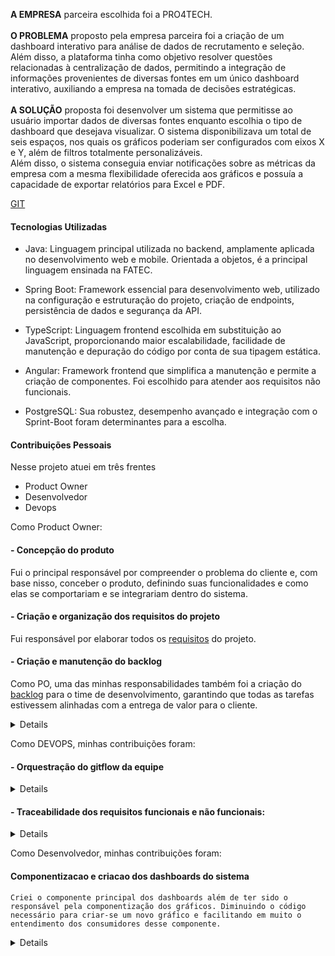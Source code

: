 **A EMPRESA** parceira escolhida foi a PRO4TECH.
<br>
<br>
**O PROBLEMA** proposto pela empresa parceira foi a criação de um dashboard interativo para análise de dados de recrutamento e seleção. Além disso, a plataforma tinha como objetivo resolver questões relacionadas à centralização de dados, permitindo a integração de informações provenientes de diversas fontes em um único dashboard interativo, auxiliando a empresa na tomada de decisões estratégicas. 
<br>
<br>
**A SOLUÇÃO** proposta foi desenvolver um sistema que permitisse ao usuário importar dados de diversas fontes enquanto escolhia o tipo de dashboard que desejava visualizar. O sistema disponibilizava um total de seis espaços, nos quais os gráficos poderiam ser configurados com eixos X e Y, além de filtros totalmente personalizáveis.
<br>
Além disso, o sistema conseguia enviar notificações sobre as métricas da empresa com a mesma flexibilidade oferecida aos gráficos e possuía a capacidade de exportar relatórios para Excel e PDF. 

[GIT](https://github.com/matheus-fiebig/portfolio-fatec/blob/main/5sem/README.md)

#### Tecnologias Utilizadas
- Java: Linguagem principal utilizada no backend, amplamente aplicada no desenvolvimento web e mobile. Orientada a objetos, é a principal linguagem ensinada na FATEC. 

- Spring Boot: Framework essencial para desenvolvimento web, utilizado na configuração e estruturação do projeto, criação de endpoints, persistência de dados e segurança da API.

- TypeScript: Linguagem frontend escolhida em substituição ao JavaScript, proporcionando maior escalabilidade, facilidade de manutenção e depuração do código por conta de sua tipagem estática.

- Angular: Framework frontend que simplifica a manutenção e permite a criação de componentes. Foi escolhido para atender aos requisitos não funcionais.

- PostgreSQL: Sua robustez, desempenho avançado e integração com o Sprint-Boot foram determinantes para a escolha. 

#### Contribuições Pessoais
Nesse projeto atuei em três frentes 
- Product Owner
- Desenvolvedor 
- Devops 

Como Product Owner:
#### - Concepção do produto
Fui o principal responsável por compreender o problema do cliente e, com base nisso, conceber o produto, definindo suas funcionalidades e como elas se comportariam e se integrariam dentro do sistema.

#### - Criação e organização dos requisitos do projeto
Fui responsável por elaborar todos os [requisitos](https://github.com/matheus-fiebig/portfolio-fatec/blob/main/5sem/devops/Requisitos.md) do projeto.   

#### - Criação e manutenção do backlog
Como PO, uma das minhas responsabilidades também foi a criação do [backlog](https://github.com/matheus-fiebig/portfolio-fatec/tree/main/5sem/backlog) para o time de desenvolvimento, garantindo que todas as tarefas estivessem alinhadas com a entrega de valor para o cliente.
<details> 

    Estrutura das histórias para o time

    Requisitos
    -Identificação dos requisitos impactados pelo desenvolvimento da história (funcionais e não funcionais).

    Critérios de Aceite
    -Definição das funcionalidades que a história deveria possuir e do comportamento esperado no sistema.

    BDD
    -Cenários de execução baseados em eventos, criados para tornar a história mais testável e alinhada às interações do usuário na interface.

</details>    

Como DEVOPS, minhas contribuições foram:
#### - Orquestração do gitflow da equipe
<details>
    Nossos ambientes foram divididos da seguinte maneira:
    
    - **Main**
    - **Qas**
    - **Develop**
    
    A parte mais importante desse fluxo era o padrão de commits estabelecido, que levava em conta o número da subtarefa criada no JIRA (nossa ferramenta de gerenciamento).
    
    **Exemplo:**
    
    - **Jira**
        - Task: PX-1 Criação de Usuário
        - Subtask: PX-2 Criar endpoint de usuário
    - **Git**
        - Commit: PX-2 Criar controller de usuário
    
    Esse ponto é crucial, pois permitia o início da nossa rastreabilidade, o que será discutido no próximo tópico.    
</details>

#### - Traceabilidade dos requisitos funcionais e não funcionais:
<details>
    Fui responsável por organizar o fluxo de rastreabilidade dentro do sistema. Desenvolvi um modelo que possibilita identificar quais requisitos foram impactados por um commit, além de permitir a visualização das histórias afetadas por cada requisito.Para isso é apenas necessário utilizar o JIRA e o GIT.
Você pode conferir mais detalhes no seguinte link: [LINK](https://github.com/api-5-sem/api-documentation/blob/main/devops/Traceabilidade_De_Requisitos.md).
    
</details>

Como Desenvolvedor, minhas contribuições foram:
#### Componentizacao e criacao dos dashboards do sistema
    Criei o componente principal dos dashboards além de ter sido o responsável pela componentização dos gráficos. Diminuindo o código necessário para criar-se um novo gráfico e facilitando em muito o entendimento dos consumidores desse componente.
<details>
```

        app-graphic
          @Input() public idx: number = 0;
          @Input() public chartId: string = '';
          @Input() public description: string = '';
          @Input() public lineChartType: string = 'line';
          @Input() public generatedValues: any[];
          @Input() public lineChartData: Array<any>;
          @Input() public lineChartLabels: Array<any>;
          @Input() public lineChartColors: Array<any>


```
        Como pode ser visto acima, todos os gráficos utilizavam a mesma entrada de dados para serem exibidos, sendo necessária apenas a permutação desses valores para gerar gráficos diferentes, o que atendia a uma das propostas do nosso sistema. Além disso, outro ganho foi a centralização da regra desse componente em um único lugar, facilitando a implementação de funcionalidades futuras, como a customização e o compartilhamento de dashboards.
        
    <img src="https://github.com/matheus-fiebig/portifolio-bd/blob/main/5sem/assets/ExportarPDF.png"> 
</details>

#### Criacao da tela de permissionamento
    Criei a tela de permissionamento, que permitia ao usuario controlar as permissoes de um determinado grupo do sistema

<details>
    <img src="https://github.com/matheus-fiebig/portifolio-bd/blob/main/5sem/assets/GerirPermissoes.png"> 

    Como pode ser visto na imagem acima, o controle de permissões era realizado em uma única página. O sistema obtinha todas as permissões existentes e, em seguida, todas as permissões que aquele grupo possuía. Quando os dois conjuntos de dados se interseccionavam, o sistema realizava a marcação do checkbox e adicionava a permissão a uma lista de permissões mantidas. Quando uma permissão era desmarcada, ela era removida dessa lista. Ao salvar, enviavam-se apenas as permissões que permaneciam no sistema.
</details>

#### Realizacao de testes unitarios
    Neste semestre, o grupo se organizou para realizar testes unitários em todos os nossos projetos. Um dos principais motivadores para essa iniciativa foi a criação de um CI que validava esses testes. Diante disso, fiquei responsável por criar testes unitários para os componentes de dashboard, gráficos e permissionamento. As tecnologias utilizadas foram Jasmine e Karma.


#### Hard Skills
<details>
  <summary><b>Clique para ver a lista de hard skills</b></summary>
  <br>
  <table align="center">
    <tr>
      <th width="300px">Tecnologia/Metodologia</th>
      <th width="300px">Classificação</th>
    </tr>
    <tr>TODO
      <td>HTML/CSS</td>
      <td>★★★★★★★★★★</td>
    </tr>
    <tr>TODO
      <td>Angular</td>
      <td>★★★★★★★★★☆</td>
    </tr>
    <tr>TODO
      <td>Typescript</td>
      <td>★★★★★★★★★★</td>
    </tr>
    <tr>TODO
      <td>Scrum</td>
      <td>★★★★★★☆☆☆☆</td>
    </tr>
    <tr> TODO
      <td>Devops</td>
      <td>★★★★★☆☆☆☆☆</td>
    </tr>
    <tr>
      <td>Java</td>
      <td>TODO</td>
    </tr>
    <tr>
      <td>Spring Boot</td>
      <td>TODO</td>
    </tr>
    <tr>
      <td>Devops</td>
      <td>TODO</td>
    </tr>
  </table>
</details>

#### Soft Skills
<details>
  <summary><b>Clique para ver a lista de softskills</b></summary>
  <br>
  <table align="center">
    <tr>
      <th width="300px">Tecnologia/Metodologia</th>
      <th width="300px">Classificação</th>
    </tr>
    <tr>
      <td>Comunicação</td>
      <td>TODO</td>
    </tr>
    <tr>
      <td>Trabalho em Equipe</td>
      <td>TODO</td>
    </tr>
    <tr>
      <td>Resolução de Problemas</td>
      <td>TODO☆</td>
    </tr>
    <tr>
      <td>Responsabilidade</td>
      <td>TODO</td>
    </tr>
    <tr>
      <td>Organização</td>
      <td>TODO</td>
    </tr>
  </table>
</details>

